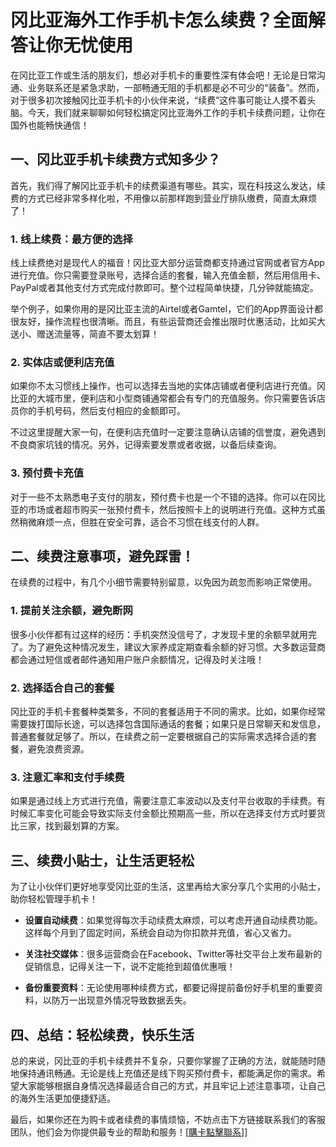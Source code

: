 # 冈比亚海外工作手机卡怎么续费？全面解答让你无忧使用

在冈比亚工作或生活的朋友们，想必对手机卡的重要性深有体会吧！无论是日常沟通、业务联系还是紧急求助，一部畅通无阻的手机都是必不可少的“装备”。然而，对于很多初次接触冈比亚手机卡的小伙伴来说，“续费”这件事可能让人摸不着头脑。今天，我们就来聊聊如何轻松搞定冈比亚海外工作的手机卡续费问题，让你在国外也能畅快通信！

## 一、冈比亚手机卡续费方式知多少？

首先，我们得了解冈比亚手机卡的续费渠道有哪些。其实，现在科技这么发达，续费的方式已经非常多样化啦，不用像以前那样跑到营业厅排队缴费，简直太麻烦了！

### 1. 线上续费：最方便的选择
线上续费绝对是现代人的福音！冈比亚大部分运营商都支持通过官网或者官方App进行充值。你只需要登录账号，选择合适的套餐，输入充值金额，然后用信用卡、PayPal或者其他支付方式完成付款即可。整个过程简单快捷，几分钟就能搞定。

举个例子，如果你用的是冈比亚主流的Airtel或者Gamtel，它们的App界面设计都很友好，操作流程也很清晰。而且，有些运营商还会推出限时优惠活动，比如买大送小、赠送流量等，简直不要太划算！

### 2. 实体店或便利店充值
如果你不太习惯线上操作，也可以选择去当地的实体店铺或者便利店进行充值。冈比亚的大城市里，便利店和小型商铺通常都会有专门的充值服务。你只需要告诉店员你的手机号码，然后支付相应的金额即可。

不过这里提醒大家一句，在便利店充值时一定要注意确认店铺的信誉度，避免遇到不良商家坑钱的情况。另外，记得索要发票或者收据，以备后续查询。

### 3. 预付费卡充值
对于一些不太熟悉电子支付的朋友，预付费卡也是一个不错的选择。你可以在冈比亚的市场或者超市购买一张预付费卡，然后按照卡上的说明进行充值。这种方式虽然稍微麻烦一点，但胜在安全可靠，适合不习惯在线支付的人群。

## 二、续费注意事项，避免踩雷！

在续费的过程中，有几个小细节需要特别留意，以免因为疏忽而影响正常使用。

### 1. 提前关注余额，避免断网
很多小伙伴都有过这样的经历：手机突然没信号了，才发现卡里的余额早就用完了。为了避免这种情况发生，建议大家养成定期查看余额的好习惯。大多数运营商都会通过短信或者邮件通知用户账户余额情况，记得及时关注哦！

### 2. 选择适合自己的套餐
冈比亚的手机卡套餐种类繁多，不同的套餐适用于不同的需求。比如，如果你经常需要拨打国际长途，可以选择包含国际通话的套餐；如果只是日常聊天和发信息，普通套餐就足够了。所以，在续费之前一定要根据自己的实际需求选择合适的套餐，避免浪费资源。

### 3. 注意汇率和支付手续费
如果是通过线上方式进行充值，需要注意汇率波动以及支付平台收取的手续费。有时候汇率变化可能会导致实际支付金额比预期高一些，所以在选择支付方式时要货比三家，找到最划算的方案。

## 三、续费小贴士，让生活更轻松

为了让小伙伴们更好地享受冈比亚的生活，这里再给大家分享几个实用的小贴士，助你轻松管理手机卡！

- **设置自动续费**：如果觉得每次手动续费太麻烦，可以考虑开通自动续费功能。这样每个月到了固定时间，系统会自动为你扣款并充值，省心又省力。
  
- **关注社交媒体**：很多运营商会在Facebook、Twitter等社交平台上发布最新的促销信息，记得关注一下，说不定能抢到超值优惠哦！

- **备份重要资料**：无论使用哪种续费方式，都要记得提前备份好手机里的重要资料，以防万一出现意外情况导致数据丢失。

## 四、总结：轻松续费，快乐生活

总的来说，冈比亚的手机卡续费并不复杂，只要你掌握了正确的方法，就能随时随地保持通讯畅通。无论是线上充值还是线下购买预付费卡，都能满足你的需求。希望大家能够根据自身情况选择最适合自己的方式，并且牢记上述注意事项，让自己的海外生活更加便捷舒适。

最后，如果你还在为购卡或者续费的事情烦恼，不妨点击下方链接联系我们的客服团队，他们会为你提供最专业的帮助和服务！[[購卡點擊聯系](https://t.me/s/esim1088)]]